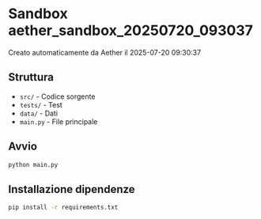 # Sandbox aether_sandbox_20250720_093037

Creato automaticamente da Aether il 2025-07-20 09:30:37

## Struttura
- `src/` - Codice sorgente
- `tests/` - Test
- `data/` - Dati
- `main.py` - File principale

## Avvio
```bash
python main.py
```

## Installazione dipendenze
```bash
pip install -r requirements.txt
```
